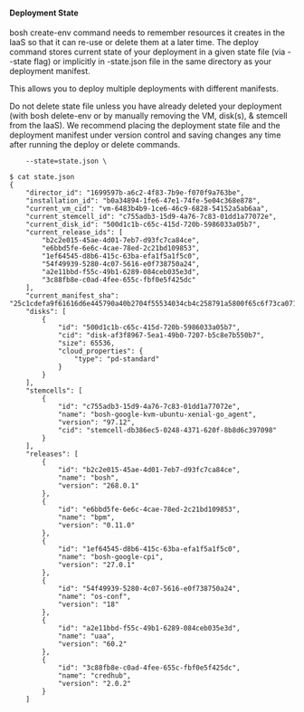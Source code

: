 #### Deployment State
bosh create-env command needs to remember resources it creates in the IaaS so that it can re-use or delete them at a later time. The deploy command stores current state of your deployment in a given state file (via --state flag) or implicitly in <manifest>-state.json file in the same directory as your deployment manifest.

This allows you to deploy multiple deployments with different manifests.

Do not delete state file unless you have already deleted your deployment (with bosh delete-env <manifest> or by manually removing the VM, disk(s), & stemcell from the IaaS). We recommend placing the deployment state file and the deployment manifest under version control and saving changes any time after running the deploy or delete commands.
```
    --state=state.json \
```
```
$ cat state.json
{
    "director_id": "1699597b-a6c2-4f83-7b9e-f070f9a763be",
    "installation_id": "b0a34894-1fe6-47e1-74fe-5e04c368e878",
    "current_vm_cid": "vm-6483b4b9-1ce6-46c9-6828-54152a5ab6aa",
    "current_stemcell_id": "c755adb3-15d9-4a76-7c83-01dd1a77072e",
    "current_disk_id": "500d1c1b-c65c-415d-720b-5986033a05b7",
    "current_release_ids": [
        "b2c2e015-45ae-4d01-7eb7-d93fc7ca84ce",
        "e6bbd5fe-6e6c-4cae-78ed-2c21bd109853",
        "1ef64545-d8b6-415c-63ba-efa1f5a1f5c0",
        "54f49939-5280-4c07-5616-e0f738750a24",
        "a2e11bbd-f55c-49b1-6289-084ceb035e3d",
        "3c88fb8e-c0ad-4fee-655c-fbf0e5f425dc"
    ],
    "current_manifest_sha": "25c1cdefa9f61616d6e445790a40b2704f55534034cb4c258791a5800f65c6f73ca071ec4e2da4bbd421c2af5d1445bf74cd39aa30687fa32f0a57482eadf06e",
    "disks": [
        {
            "id": "500d1c1b-c65c-415d-720b-5986033a05b7",
            "cid": "disk-af3f8967-5ea1-49b0-7207-b5c8e7b550b7",
            "size": 65536,
            "cloud_properties": {
                "type": "pd-standard"
            }
        }
    ],
    "stemcells": [
        {
            "id": "c755adb3-15d9-4a76-7c83-01dd1a77072e",
            "name": "bosh-google-kvm-ubuntu-xenial-go_agent",
            "version": "97.12",
            "cid": "stemcell-db386ec5-0248-4371-620f-8b8d6c397098"
        }
    ],
    "releases": [
        {
            "id": "b2c2e015-45ae-4d01-7eb7-d93fc7ca84ce",
            "name": "bosh",
            "version": "268.0.1"
        },
        {
            "id": "e6bbd5fe-6e6c-4cae-78ed-2c21bd109853",
            "name": "bpm",
            "version": "0.11.0"
        },
        {
            "id": "1ef64545-d8b6-415c-63ba-efa1f5a1f5c0",
            "name": "bosh-google-cpi",
            "version": "27.0.1"
        },
        {
            "id": "54f49939-5280-4c07-5616-e0f738750a24",
            "name": "os-conf",
            "version": "18"
        },
        {
            "id": "a2e11bbd-f55c-49b1-6289-084ceb035e3d",
            "name": "uaa",
            "version": "60.2"
        },
        {
            "id": "3c88fb8e-c0ad-4fee-655c-fbf0e5f425dc",
            "name": "credhub",
            "version": "2.0.2"
        }
    ]
```
